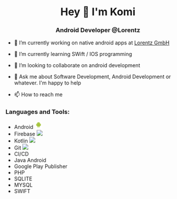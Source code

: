 <h1 align="center">Hey 👋 I'm Komi</h1>

<h3 align="center"> Android Developer @Lorentz </h3>

- 🔭 I’m currently working on native android apps at <a href="https://www.lorentz.de" target="blank">Lorentz GmbH</a>

- 🌱 I’m currently learning SWift / IOS programming 

- 🤝 I’m looking to collaborate on android development

- 💬 Ask me about Software Development, Android Development or whatever. I'm happy to help

- 📫 How to reach me 

### Languages and Tools:
- Android <img src="https://raw.githubusercontent.com/devicons/devicon/master/icons/android/android-original-wordmark.svg" width="20">
- Firebase <img src="https://www.vectorlogo.zone/logos/firebase/firebase-icon.svg" width="20">
- Kotlin <img src="https://www.vectorlogo.zone/logos/kotlinlang/kotlinlang-icon.svg" width="20">
- Git <img src="https://www.vectorlogo.zone/logos/git-scm/git-scm-icon.svg" width="20">
- CI/CD
- Java Android
- Google Play Publisher
- PHP
- SQLITE
- MYSQL
- SWIFT


